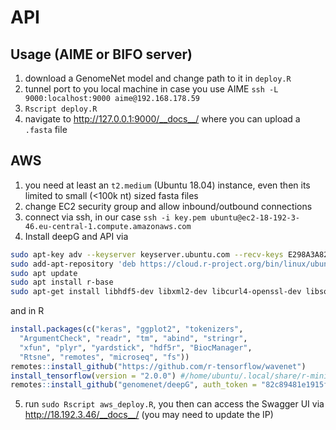 # API

## Usage (AIME or BIFO server)

1. download a GenomeNet model and change path to it in `deploy.R`
2. tunnel port to you local machine in case you use AIME `ssh -L 9000:localhost:9000 aime@192.168.178.59`
3. `Rscript deploy.R`
4. navigate to http://127.0.0.1:9000/__docs__/ where you can upload a `.fasta` file

## AWS

1. you need at least an `t2.medium` (Ubuntu 18.04) instance, even then its limited to small (<100k nt) sized fasta files
2. change EC2 security group and allow inbound/outbound connections
3. connect via ssh, in our case `ssh -i key.pem ubuntu@ec2-18-192-3-46.eu-central-1.compute.amazonaws.com`
4. Install deepG and API via

```bash
sudo apt-key adv --keyserver keyserver.ubuntu.com --recv-keys E298A3A825C0D65DFD57CBB651716619E084DAB9
sudo add-apt-repository 'deb https://cloud.r-project.org/bin/linux/ubuntu bionic-cran40/'
sudo apt update
sudo apt install r-base
sudo apt-get install libhdf5-dev libxml2-dev libcurl4-openssl-dev libsodium-dev
```

and in R

```r
install.packages(c("keras", "ggplot2", "tokenizers",
  "ArgumentCheck", "readr", "tm", "abind", "stringr",
  "xfun", "plyr", "yardstick", "hdf5r", "BiocManager",
  "Rtsne", "remotes", "microseq", "fs"))
remotes::install_github("https://github.com/r-tensorflow/wavenet")
install_tensorflow(version = "2.0.0") #/home/ubuntu/.local/share/r-miniconda
remotes::install_github("genomenet/deepG", auth_token = "82c89481e1915fe45880bf90d462feadb34bd770")
```

5. run `sudo Rscript aws_deploy.R`, you then can access the Swagger UI via http://18.192.3.46/__docs__/ (you may need to update the IP) 

